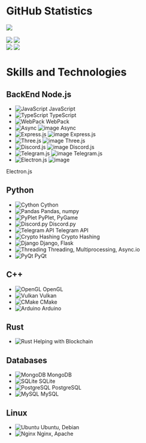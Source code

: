 # GitHub Statistics

[![](https://github-readme-stats.vercel.app/api?username=ArtemkaDev&show_icons=true&theme=radical&count_private=true&hide=issues,stars)](https://github.com/ArtemkaDev?tab=repositories) <br /> <br />
[![](https://github-readme-stats.vercel.app/api/pin?username=ArtemkaDev&repo=UCS&theme=radical)](https://github.com/ArtemkaDev/UCS)
[![](https://github-readme-stats.vercel.app/api/pin?username=ArtemkaDev&repo=RPGame&theme=radical)](https://github.com/ArtemkaDev/RPGame)
<br>
[![](https://github-readme-stats.vercel.app/api/pin?username=ArtemkaDev&repo=HttpRpc&theme=radical)](https://github.com/ArtemkaDev/HttpRpc)
[![](https://github-readme-stats.vercel.app/api/pin?username=AploCoin&repo=PythonTools&theme=radical)](https://github.com/AploCoin/PythonTools)


# Skills and Technologies

## BackEnd Node.js
- ![JavaScript](https://github.com/ArtemkaDev/ArtemkaDev/assets/87724011/14302163-8d7c-4e1d-bbdc-a2767520372b) JavaScript
- ![TypeScript](https://github.com/ArtemkaDev/ArtemkaDev/assets/87724011/898bd7d1-18d8-49e4-96bf-7d937098f8bc) TypeScript
- ![WebPack](https://github.com/ArtemkaDev/ArtemkaDev/assets/87724011/bc7d4796-ecdb-4b49-b97a-84cd865fdd87) WebPack
- ![Async](ссылка-на-иконку-async) ![image](https://github.com/ArtemkaDev/ArtemkaDev/assets/87724011/fc5bcc3f-8334-443b-87a6-5ac05dfbcf7c)
 Async
- ![Express.js](ссылка-на-иконку-expressjs) ![image](https://github.com/ArtemkaDev/ArtemkaDev/assets/87724011/603288f9-fe6f-423c-839f-eb8ec4cdb8d7)
Express.js
- ![Three.js](ссылка-на-иконку-threejs) ![image](https://github.com/ArtemkaDev/ArtemkaDev/assets/87724011/4b770848-9178-4670-9a74-1f0da64dd397)
 Three.js
- ![Discord.js](ссылка-на-иконку-discordjs) ![image](https://github.com/ArtemkaDev/ArtemkaDev/assets/87724011/7ab0a145-e6de-45c0-813a-d9b87f2ab830)
Discord.js
- ![Telegram.js](ссылка-на-иконку-telegramjs) ![image](https://github.com/ArtemkaDev/ArtemkaDev/assets/87724011/d3cfdc29-14db-4a05-86f5-1563f9313871)
Telegram.js
- ![Electron.js](ссылка-на-иконку-electronjs) ![image](https://github.com/ArtemkaDev/ArtemkaDev/assets/87724011/27524eaf-c390-4de0-9d8d-39c37fc3cd74)

Electron.js

## Python
- ![Cython](ссылка-на-иконку-cython) Cython
- ![Pandas](ссылка-на-иконку-pandas) Pandas, numpy
- ![PyPlet](ссылка-на-иконку-pyplet) PyPlet, PyGame
- ![Discord.py](ссылка-на-иконку-discordpy) Discord.py
- ![Telegram API](ссылка-на-иконку-telegramapi) Telegram API
- ![Crypto Hashing](ссылка-на-иконку-crypto) Crypto Hashing
- ![Django](ссылка-на-иконку-django) Django, Flask
- ![Threading](ссылка-на-иконку-threading) Threading, Multiprocessing, Async.io
- ![PyQt](ссылка-на-иконку-pyqt) PyQt

## C++
- ![OpenGL](ссылка-на-иконку-opengl) OpenGL
- ![Vulkan](ссылка-на-иконку-vulkan) Vulkan
- ![CMake](ссылка-на-иконку-cmake) CMake
- ![Arduino](ссылка-на-иконку-arduino) Arduino

## Rust
- ![Rust](ссылка-на-иконку-rust) Helping with Blockchain

## Databases
- ![MongoDB](ссылка-на-иконку-mongodb) MongoDB
- ![SQLite](ссылка-на-иконку-sqlite) SQLite
- ![PostgreSQL](ссылка-на-иконку-postgresql) PostgreSQL
- ![MySQL](ссылка-на-иконку-mysql) MySQL

## Linux
- ![Ubuntu](ссылка-на-иконку-ubuntu) Ubuntu, Debian
- ![Nginx](ссылка-на-иконку-nginx) Nginx, Apache
